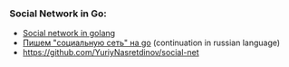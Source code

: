 ### Social Network in Go:

  - [Social network in golang](https://www.youtube.com/playlist?list=PLPdkuDuTmwsRA50ppwbFqbf1_Z61Yg2UJ)
  - [Пишем "социальную сеть" на go](https://www.youtube.com/watch?v=9u2zGBSkTCI&list=PLPdkuDuTmwsS4I3X3-ND_Af5eDfqG95hJ) (continuation in russian language)
  - https://github.com/YuriyNasretdinov/social-net
